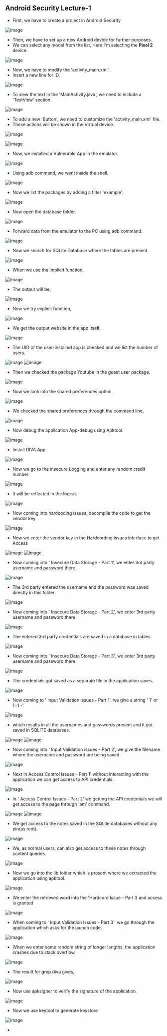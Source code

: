 ## Android Security Lecture-1

  -  First, we have to create a project in Android Security

![image](https://github.com/rahulr98/Android-Security/assets/116432525/186fe825-93f1-47ec-a0bb-77483af27263)

  -  Then, we have to set up a new Android device for further purposes.
  -  We can select any model from the list, Here I'm selecting the **Pixel 2** device.

![image](https://github.com/rahulr98/Android-Security/assets/116432525/e71bd344-478f-4477-92fc-48803fecd034)

  - Now, we have to modify the 'activity_main.xml'.
  - Insert a new line for ID.

![image](https://github.com/rahulr98/Android-Security/assets/116432525/3681b17e-a38d-4cf3-88a6-0db0cbb95480)

  -  To view the text in the 'MainActivity.java', we need to include a 'TextView' section.

![image](https://github.com/rahulr98/Android-Security/assets/116432525/39c7d205-e2a0-4f3a-ba7f-5d03ddf2c364)

  -  To add a new 'Button', we need to customize the 'activity_main.xml' file.
  -  These actions will be shown in the Virtual device.

![image](https://github.com/rahulr98/Android-Security/assets/116432525/6d49ff1c-e5a9-48f8-aaa0-fcce8b67e2dd)

![image](https://github.com/rahulr98/Android-Security/assets/116432525/51198612-e54f-4893-85de-a418e2ef2114)

  -  Now, we installed a Vulnerable App in the emulator.

![image](https://github.com/rahulr98/Android-Security/assets/116432525/52c78356-ee01-4444-a29f-a3bda71506f7)

  -  Using adb command, we went inside the shell.

![image](https://github.com/rahulr98/Android-Security/assets/116432525/f8b1f4e7-be53-4ef3-b5aa-d729d22fa8cd)

  -  Now we list the packages by adding a filter 'example'.

![image](https://github.com/rahulr98/Android-Security/assets/116432525/9a87fd51-fc3a-4357-9eb1-3753bce3a678)

  -  Now open the database folder.

![image](https://github.com/rahulr98/Android-Security/assets/116432525/27d8e85c-c56d-4cbc-af73-a97987d2642d)

  -  Forward data from the emulator to the PC using adb command.

![image](https://github.com/rahulr98/Android-Security/assets/116432525/06da806c-5657-449e-9af6-f178056a7258)

  -  Now we search for SQLite Database where the tables are present.

![image](https://github.com/rahulr98/Android-Security/assets/116432525/09e897ab-0d4a-497f-b517-329d11a1fb39)

  -  When we use the implicit function,

![image](https://github.com/rahulr98/Android-Security/assets/116432525/2c043978-69ac-44e7-bc2c-fe637ec579e7)

  -  The output will be,

![image](https://github.com/rahulr98/Android-Security/assets/116432525/387442fb-1609-4b83-b2e3-a811a1536bcc)

  -  Now we try explicit function,

![image](https://github.com/rahulr98/Android-Security/assets/116432525/695c34c7-068c-4474-8c31-6380c5fef84d)

  -  We get the output website in the app itself.

![image](https://github.com/rahulr98/Android-Security/assets/116432525/99fb21e5-005e-4b14-b559-645cefc5915d)

  -  The UID of the user-installed app is checked and we list the number of users.

![image](https://github.com/rahulr98/Android-Security/assets/116432525/469c4be6-05ca-4720-9479-c23552853bd7)
![image](https://github.com/rahulr98/Android-Security/assets/116432525/202f699d-03da-4b5f-893f-78065ed4b274)

  -  Then we checked the package Youtube in the guest user package.

![image](https://github.com/rahulr98/Android-Security/assets/116432525/6dc1e93f-0eac-4516-8dc7-24e18ba9859c)

  -  Now we look into the shared preferences option.

![image](https://github.com/rahulr98/Android-Security/assets/116432525/aed4751b-715a-492a-9b62-199ce2cf8937)

  -  We checked the shared preferences through the command line,

![image](https://github.com/rahulr98/Android-Security/assets/116432525/7ba1fdf3-9009-4e96-ba5f-15c427ff311c)

  -  Now debug the application App-debug using Apktool.

![image](https://github.com/rahulr98/Android-Security/assets/116432525/5662bb4c-b55b-4d0d-8bc9-8aa269e3c0e3)

  -  Install DIVA App

![image](https://github.com/rahulr98/Android-Security/assets/116432525/694fc7b2-9c01-4eeb-a681-857cddeec25b)

  -  Now we go to the insecure Logging and enter any random credit number.

![image](https://github.com/rahulr98/Android-Security/assets/116432525/644091f9-67bb-41c1-9ae8-02dce1a692de)

  -  It will be reflected in the logcat.

![image](https://github.com/rahulr98/Android-Security/assets/116432525/5eece387-6e67-46cf-b58e-46a038fe49dd)

  -  Now coming into hardcoding issues, decompile the code to get the vendor key

![image](https://github.com/rahulr98/Android-Security/assets/116432525/dde5569c-48cd-4fb2-903b-3622077be7a3)

  -  Now we enter the vendor key in the Hardcording issues interface to get Access

![image](https://github.com/rahulr98/Android-Security/assets/116432525/39c4b6ae-70f7-413b-a0ee-5280d5cacd5f)
![image](https://github.com/rahulr98/Android-Security/assets/116432525/a81a6ec7-d33e-4878-9c4f-429701358e20)

  -  Now coming into ' Insecure Data Storage - Part 1', we enter 3rd party username and
password there.

![image](https://github.com/rahulr98/Android-Security/assets/116432525/50e839f2-f821-404c-b975-1386ab0bd973)

  -  The 3rd party entered the username and the password was saved directly in this folder.

![image](https://github.com/rahulr98/Android-Security/assets/116432525/8eb03e31-7c20-4aa0-a25b-f05cf0bd32e3)

  -  Now coming into ' Insecure Data Storage - Part 2', we enter 3rd party username and
password there.

![image](https://github.com/rahulr98/Android-Security/assets/116432525/d4b6f813-7e39-4a41-a504-28e5fac27f30)

  -  The entered 3rd party credentials are saved in a database in tables.

![image](https://github.com/rahulr98/Android-Security/assets/116432525/c4d293f1-64b5-4def-ba76-98cdf8d10a68)

  -  Now coming into ' Insecure Data Storage - Part 3', we enter 3rd party username and
password there.

![image](https://github.com/rahulr98/Android-Security/assets/116432525/0d94f068-69c6-4de0-add7-407bc482dc16)

  -  The credentials got saved as a separate file in the application saves.

![image](https://github.com/rahulr98/Android-Security/assets/116432525/1592f003-b3d5-4ef0-86c3-7c8feac261fd)

  -  Now coming to ' Input Validation issues - Part 1', we give a string ' 1' or 1=1 -'

![image](https://github.com/rahulr98/Android-Security/assets/116432525/b2da0dbb-a956-42de-b3b4-d535e44020f8)

  -  which results in all the usernames and passwords present and it got saved in SQLITE databases.

![image](https://github.com/rahulr98/Android-Security/assets/116432525/9be2ca7b-c89e-4a65-ba80-3365b5524ee7)
![image](https://github.com/rahulr98/Android-Security/assets/116432525/e014f468-9eaf-4549-9cdc-18c1129739ea)

  -  Now coming into ' Input Validation issues - Part 2', we give the filename where the
username and password are being saved.

![image](https://github.com/rahulr98/Android-Security/assets/116432525/63fcabaa-1c47-45c2-9189-2052e7c4a83c)

  -  Next in Access Control Issues - Part 1' without interacting with the application we can
get access to API credentials.

![image](https://github.com/rahulr98/Android-Security/assets/116432525/cfba59d4-0695-4173-b22a-7fe39e5ac7ee)

  -  In ' Access Control Issues - Part 2' we getting the API credentials we will get access to
the page through 'am' command.

![image](https://github.com/rahulr98/Android-Security/assets/116432525/790f85e4-b5d0-4455-acdc-e1e0c533e9f6)
![image](https://github.com/rahulr98/Android-Security/assets/116432525/1d20e0ba-8ef3-4a4d-9abd-ed45a096772f)

  -  We get access to the notes saved in the SQLite databases without any pin(as root).

![image](https://github.com/rahulr98/Android-Security/assets/116432525/d6466adb-91ab-49d1-ac08-1f802aee15e9)

  -  We, as normal users, can also get access to these notes through content queries.

![image](https://github.com/rahulr98/Android-Security/assets/116432525/ee632868-de8b-4b3b-b713-5067bd8d711a)

  -  Now we go into the lib folder which is present where we extracted the application using apktool.

![image](https://github.com/rahulr98/Android-Security/assets/116432525/93281ab4-a782-4670-94fc-a48f68f8c521)

  -  We enter the retrieved word into the 'Hardcord Issue - Part 3 and access is granted


![image](https://github.com/rahulr98/Android-Security/assets/116432525/9b4517d0-302c-4bab-8287-a92d285dfcb6)

  -  When coming to ' Input Validation Issues - Part 3 ' we go through the application which asks for the launch code.

![image](https://github.com/rahulr98/Android-Security/assets/116432525/bd63639f-0930-4687-885c-5012538f2da4)

  -  When we enter some random string of longer lengths, the application crashes due to stack overflow.

![image](https://github.com/rahulr98/Android-Security/assets/116432525/38f6e115-768c-469d-813d-6b5f0232423f)

  -  The result for grep diva gives,

![image](https://github.com/rahulr98/Android-Security/assets/116432525/6fe09651-b86c-4e48-b857-5e094e099465)

  -  Now use apksigner to verify the signature of the application.

![image](https://github.com/rahulr98/Android-Security/assets/116432525/23c52fae-8b9c-4b00-a51e-650b5b2cc7a0)

  -  Now we use keytool to generate keystore

![image](https://github.com/rahulr98/Android-Security/assets/116432525/b8bf1200-3f3e-4ff5-99c3-2dd2b0cdbbdb)

  -  
